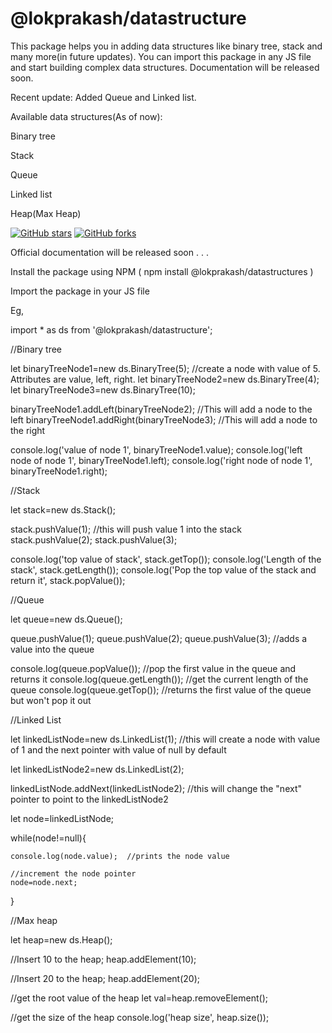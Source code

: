 # @lokprakash/datastructure

This package helps you in adding data structures like binary tree, stack and many more(in future updates). You can import this package in any JS file and start building complex data structures. Documentation will be released soon. 

Recent update: Added Queue and Linked list. 

Available data structures(As of now): 

Binary tree

Stack

Queue

Linked list

Heap(Max Heap)

<a href="https://github.com/Lokprakash-babu/dataStructure/stargazers"><img alt="GitHub stars" src="https://img.shields.io/github/stars/Lokprakash-babu/dataStructure"></a>  <a href="https://github.com/Lokprakash-babu/dataStructure/network"><img alt="GitHub forks" src="https://img.shields.io/github/forks/Lokprakash-babu/dataStructure"></a> 

Official documentation will be released soon . . .

Install the package using NPM ( npm install @lokprakash/datastructures )

Import the package in your JS file

Eg, 

import * as ds from '@lokprakash/datastructure';


//Binary tree

let binaryTreeNode1=new ds.BinaryTree(5); //create a node with value of 5. Attributes are value, left, right.
let binaryTreeNode2=new ds.BinaryTree(4);
let binaryTreeNode3=new ds.BinaryTree(10);

binaryTreeNode1.addLeft(binaryTreeNode2); //This will add a node to the left 
binaryTreeNode1.addRight(binaryTreeNode3); //This will add a node to the right

console.log('value of node 1', binaryTreeNode1.value);
console.log('left node of node 1', binaryTreeNode1.left);
console.log('right node of node 1', binaryTreeNode1.right);


//Stack

let stack=new ds.Stack();

stack.pushValue(1); //this will push value 1 into the stack
stack.pushValue(2);
stack.pushValue(3); 


console.log('top value of stack', stack.getTop());
console.log('Length of the stack', stack.getLength());
console.log('Pop the top value of the stack and return it', stack.popValue());

//Queue

let queue=new ds.Queue();

queue.pushValue(1);
queue.pushValue(2);
queue.pushValue(3); //adds a value into the queue

console.log(queue.popValue()); //pop the first value in the queue and returns it
console.log(queue.getLength()); //get the current length of the queue
console.log(queue.getTop()); //returns the first value of the queue but won't pop it out

//Linked List

let linkedListNode=new ds.LinkedList(1);  //this will create a node with value of 1 and the next pointer with value of null by default

let linkedListNode2=new ds.LinkedList(2);

linkedListNode.addNext(linkedListNode2); //this will change the "next" pointer to point to the linkedListNode2

let node=linkedListNode;

while(node!=null){
    
    console.log(node.value);  //prints the node value

    //increment the node pointer
    node=node.next;  
}


//Max heap

let heap=new ds.Heap();


//Insert 10 to the heap;
heap.addElement(10); 

//Insert 20 to the heap;
heap.addElement(20);

//get the root value of the heap
let val=heap.removeElement();

//get the size of the heap
console.log('heap size', heap.size());